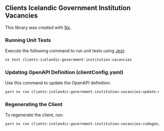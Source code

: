## Clients Icelandic Government Institution Vacancies

This library was created with [Nx](https://nx.dev).

### Running Unit Tests

Execute the following command to run unit tests using [Jest](https://jestjs.io):

```sh
nx test clients-icelandic-government-institution-vacancies
```

### Updating OpenAPI Definition (clientConfig.yaml)

Use this command to update the OpenAPI definition:

```sh
yarn nx run clients-icelandic-government-institution-vacancies:update-openapi-document
```

### Regenerating the Client

To regenerate the client, run:

```sh
yarn nx run clients-icelandic-government-institution-vacancies:codegen/backend-client
```